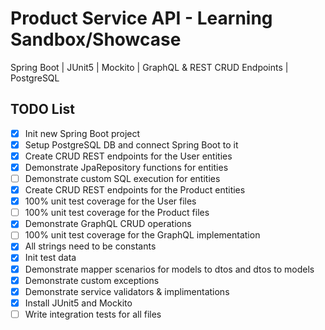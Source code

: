 # Product Service API - Learning Sandbox/Showcase
Spring Boot | JUnit5 | Mockito | GraphQL & REST CRUD Endpoints | PostgreSQL

## TODO List
- [x] Init new Spring Boot project
- [x] Setup PostgreSQL DB and connect Spring Boot to it
- [x] Create CRUD REST endpoints for the User entities
- [x] Demonstrate JpaRepository functions for entities 
- [ ] Demonstrate custom SQL execution for entities
- [X] Create CRUD REST endpoints for the Product entities
- [x] 100% unit test coverage for the User files
- [ ] 100% unit test coverage for the Product files
- [X] Demonstrate GraphQL CRUD operations
- [ ] 100% unit test coverage for the GraphQL implementation
- [x] All strings need to be constants
- [x] Init test data
- [x] Demonstrate mapper scenarios for models to dtos and dtos to models
- [x] Demonstrate custom exceptions
- [x] Demonstrate service validators & implimentations
- [x] Install JUnit5 and Mockito
- [ ] Write integration tests for all files
